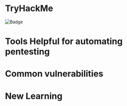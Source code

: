 # TryHackMe
![Badge](./assets/tryhackme-badge.png)
# Tools Helpful for automating pentesting

# Common vulnerabilities

# New Learning
